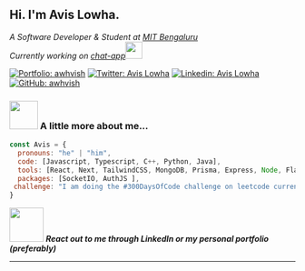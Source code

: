 <h2> Hi. I'm Avis Lowha. </h2>
<p><em>A Software Developer & Student at <a href="https://www.manipal.edu/mu/campuses/mahe-bengaluru/academics/institution-list/mitblr.html">MIT Bengaluru</a></br>Currently working on <a href="https://www.github.com/awhvish/chat-app">chat-app</a><img src="https://media.giphy.com/media/WUlplcMpOCEmTGBtBW/giphy.gif" width="30"> 
</em></p>

[![Portfolio: awhvish](https://img.shields.io/badge/My%20Portfolio%20-20B2AA?style=for-the-badge)](https://awhvish.vercel.app)
[![Twitter: Avis Lowha](https://img.shields.io/twitter/follow/awhvish?style=social)](https://x.com/awhvish)
[![Linkedin: Avis Lowha](https://img.shields.io/badge/-Avis_Lowha-blue?style=flat-square&logo=Linkedin&logoColor=white&link=https://www.linkedin.com/in/thaianebraga/)](https://linkedin.com/in/avis-lowha-278aa1159/)
[![GitHub: awhvish](https://img.shields.io/github/followers/awhvish?label=follow&style=social)](https://github.com/awhvish)


### <img src="https://media.giphy.com/media/VgCDAzcKvsR6OM0uWg/giphy.gif" width="50"> A little more about me...  

```javascript
const Avis = {
  pronouns: "he" | "him",
  code: [Javascript, Typescript, C++, Python, Java],
  tools: [React, Next, TailwindCSS, MongoDB, Prisma, Express, Node, Flask],
  packages: [SocketIO, AuthJS ],
 challenge: "I am doing the #300DaysOfCode challenge on leetcode currently"
}
```

<img src="https://media.giphy.com/media/LnQjpWaON8nhr21vNW/giphy.gif" width="60"> <em><b>React out to me through LinkedIn or my personal portfolio (preferably) </b> </em>

---

